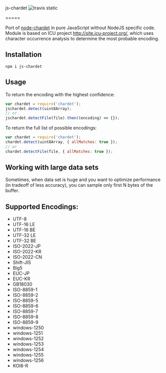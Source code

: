 js-chardet ![travis static](https://travis-ci.com/GlobalSport/js-chardet.svg?branch=master)

=====

Port of [node-chardet](https://github.com/runk/node-chardet) in pure JavaScript without NodeJS specific code.
Module is based on ICU project http://site.icu-project.org/, which uses character
occurrence analysis to determine the most probable encoding.

## Installation

```
npm i js-chardet
```

## Usage

To return the encoding with the highest confidence:

```javascript
var chardet = require('chardet');
jschardet.detect(uint8Array);
// or
jschardet.detectFile(file).then((encoding) => {});
```

To return the full list of possible encodings:

```javascript
var chardet = require('chardet');
chardet.detect(uint8Array, { allMatches: true });
// or
chardet.detectFile(file, { allMatches: true });
```

## Working with large data sets

Sometimes, when data set is huge and you want to optimize performance (in tradeoff of less accuracy), you can sample only first N bytes of the buffer.

## Supported Encodings:

- UTF-8
- UTF-16 LE
- UTF-16 BE
- UTF-32 LE
- UTF-32 BE
- ISO-2022-JP
- ISO-2022-KR
- ISO-2022-CN
- Shift-JIS
- Big5
- EUC-JP
- EUC-KR
- GB18030
- ISO-8859-1
- ISO-8859-2
- ISO-8859-5
- ISO-8859-6
- ISO-8859-7
- ISO-8859-8
- ISO-8859-9
- windows-1250
- windows-1251
- windows-1252
- windows-1253
- windows-1254
- windows-1255
- windows-1256
- KOI8-R
